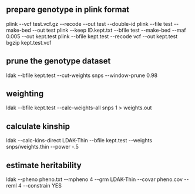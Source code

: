 
## prepare genotype in plink format
plink  --vcf test.vcf.gz --recode --out test --double-id
plink  --file test --make-bed --out test
plink --keep ID.kept.txt --bfile test --make-bed --maf 0.005 --out kept.test
plink --bfile kept.test --recode vcf --out kept.test
bgzip kept.test.vcf

## prune the genotype dataset
ldak --bfile kept.test --cut-weights snps --window-prune 0.98

## weighting
ldak --bfile kept.test  --calc-weights-all snps 1 > weights.out 

## calculate kinship
ldak  --calc-kins-direct LDAK-Thin --bfile  kept.test  --weights snps/weights.thin --power -.5 

## estimate heritability
ldak --pheno pheno.txt --mpheno 4  --grm LDAK-Thin  --covar pheno.cov --reml 4 --constrain YES
